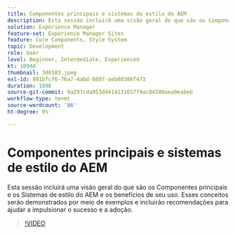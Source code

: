 ```yaml
---
title: Componentes principais e sistemas de estilo do AEM
description: Esta sessão incluirá uma visão geral do que são os Componentes principais e os Sistemas de estilo do AEM e os benefícios de seu uso. Esses conceitos serão demonstrados por meio de exemplos e incluirão recomendações para ajudar a impulsionar o sucesso e a adoção.
solution: Experience Manager
feature-set: Experience Manager Sites
feature: Core Components, Style System
topic: Development
role: User
level: Beginner, Intermediate, Experienced
kt: 10944
thumbnail: 346383.jpeg
exl-id: 801bfcf6-76a7-4abd-8897-aeb00386f473
duration: 1898
source-git-commit: 9a297cda953d4414131657f9ac84580aea0eabeb
workflow-type: tm+mt
source-wordcount: '86'
ht-degree: 0%

---
```


# Componentes principais e sistemas de estilo do AEM

Esta sessão incluirá uma visão geral do que são os Componentes principais e os Sistemas de estilo do AEM e os benefícios de seu uso. Esses conceitos serão demonstrados por meio de exemplos e incluirão recomendações para ajudar a impulsionar o sucesso e a adoção.

>[!VIDEO](https://video.tv.adobe.com/v/346383/?quality=12&learn=on)
